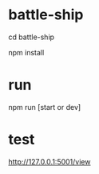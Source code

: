 # battle-ship
cd battle-ship

npm install

# run
npm run [start or dev]

# test
http://127.0.0.1:5001/view
